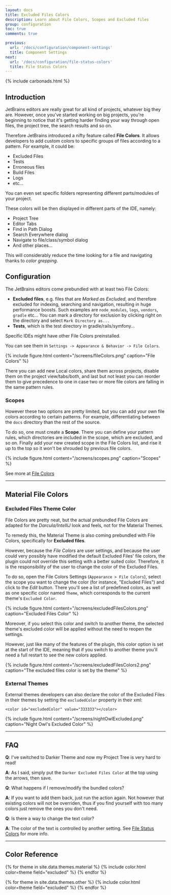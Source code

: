 ```yaml
---
layout: docs
title: Excluded Files Colors
description: Learn about File Colors, Scopes and Excluded files
group: configuration
toc: true
comments: true

previous:
  url: '/docs/configuration/component-settings'
  title: Component Settings
next:
  url: '/docs/configuration/file-status-colors'
  title: File Status Colors
---
```


{% include carbonads.html %}

## Introduction

JetBrains editors are really great for all kind of projects, whatever big they are. However, once you've started working on big projects, you're beginning to notice that it's getting harder finding your way through open files, the project tree, the search results and so on.

Therefore JetBrains introduced a nifty feature called **File Colors**. It allows developers to add custom colors to specific groups of files according to a pattern.
For example, it could be:
- Excluded Files
- Tests
- Erroneous files
- Build Files
- Logs
- etc...

You can even set specific folders representing different parts/modules of your project.

These colors will be then displayed in different parts of the IDE, namely:
- Project Tree
- Editor Tabs
- Find in Path Dialog
- Search Everywhere dialog
- Navigate to file/class/symbol dialog
- And other places...

This will considerably reduce the time looking for a file and navigating thanks to *color grepping*.

## Configuration

The JetBrains editors come prebundled with at least two File Colors:
- **Excluded files**, e.g. files that are _Marked as Excluded_, and therefore excluded for indexing, searching and navigation, resulting in huge performance boosts. Such examples are `node_modules`, `logs`, `vendors`, `gradle` etc... You can mark a directory for exclusion by clicking right on the directory and select `Mark Directory as...`
- **Tests**, which is the test directory in gradle/rails/symfony...

Specific IDEs might have other File Colors preinstalled.

You can see them in `Settings -> Appearance & Behavior -> File Colors`.

{% include figure.html content="/screens/fileColors.png" caption="File Colors" %}

There you can add new Local colors, share them across projects, disable them on the project view/tabs/both, and last but not least you can reorder them to give precedence to one in case two or more file colors are falling in the same pattern rules.

### Scopes

However these two options are pretty limited, but you can add your own file colors according to certain patterns. For example, differentiating between the `docs` directory than the rest of the source.

To do so, one must create a **Scope**. There you can define your pattern rules, which directories are included in the scope, which are excluded, and so on. Finally add your new created scope in the File Colors list, and rise it up to the top so it won't be shrouded by previous file colors.

{% include figure.html content="/screens/scopes.png" caption="Scopes" %}

See more at [File Colors](https://www.jetbrains.com/help/idea/2017.3/file-colors.html?utm_medium=help_link&utm_source=from_product&utm_campaign=IU&utm_content=2017.3)

-----
## Material File Colors

### Excluded Files Theme Color

File Colors are pretty neat, but the actual prebundled File Colors are adapted for the _Darcula/IntelliJ_ look and feels, not for the Material Themes.

To remedy this, the Material Theme is also coming prebundled with File Colors, specifically for **Excluded files**.

However, because the _File Colors_ are user settings, and because the user could very possibly have modified the default Excluded Files' file colors, the plugin could not override this setting with a better suited color. Therefore, it is the responsibility of the user to change the color of the Excluded Files.

To do so, open the File Colors Settings (`Appearance > File Colors`), select the scope you want to change the color (for instance, "Excluded Files") and click to the _Edit_ button. There you'll see a list of predefined colors, as well as one specific color named `Theme`, which corresponds to the current theme's `Excluded Color`.

{% include figure.html content="/screens/excludedFilesColors.png" caption="Excluded Files Color" %}

Moreover, if you select this color and switch to another theme, the selected theme's excluded color will be applied without the need to reopen the settings.

However, just like many of the features of the plugin, this color option is set at the start of the IDE, meaning that if you switch to another theme you'll need a full restart to see the new colors applied.

{% include figure.html content="/screens/excludedFilesColors2.png" caption="The excluded files color is set by the theme" %}

### External Themes

External themes developers can also declare the color of the Excluded Files in their themes by setting the `excludedColor` property in their xml:

```
<color id="excludedColor" value="333333"></color>
```

{% include figure.html content="/screens/nightOwlExcluded.png" caption="Night Owl's Excluded Color" %}

-----
## FAQ

**Q**: I've switched to Darker Theme and now my Project Tree is very hard to read!

**A**: As I said, simply put the `Darker Excluded Files Color` at the top using the arrows, then save.

**Q**: What happens if I remove/modify the bundled colors?

**A**: If you want to add them back, just run the action again. Not however that existing colors will not be overriden, thus if you find yourself with too many colors just remove the ones you don't need.

**Q**: Is there a way to change the text color?

**A**: The color of the text is controlled by another setting. See [File Status Colors]({{site.baseurl}}/docs/configuration/file-status-colors) for more info.

-----
## Color Reference

{% for theme in site.data.themes.material %}
{% include color.html color=theme field="excluded" %}
{% endfor %}


{% for theme in site.data.themes.other %}
{% include color.html color=theme field="excluded" %}
{% endfor %}
